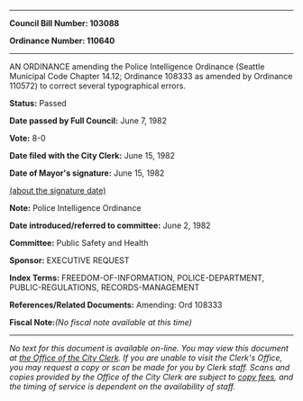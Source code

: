 

********

**Council Bill Number: 103088**
   
**Ordinance Number: 110640**
********

 AN ORDINANCE amending the Police Intelligence Ordinance (Seattle Municipal Code Chapter 14.12; Ordinance 108333 as amended by Ordinance 110572) to correct several typographical errors.

**Status:** Passed
   
**Date passed by Full Council:** June 7, 1982
   
**Vote:** 8-0
   
**Date filed with the City Clerk:** June 15, 1982
   
**Date of Mayor's signature:** June 15, 1982
   
[(about the signature date)](/~public/approvaldate.htm)
   
   
**Note:** Police Intelligence Ordinance

   
**Date introduced/referred to committee:** June 2, 1982
   
**Committee:** Public Safety and Health
   
**Sponsor:** EXECUTIVE REQUEST
   
   
**Index Terms:** FREEDOM-OF-INFORMATION, POLICE-DEPARTMENT, PUBLIC-REGULATIONS, RECORDS-MANAGEMENT

**References/Related Documents:** Amending: Ord 108333

**Fiscal Note:**_(No fiscal note available at this time)_
********

_No text for this document is available on-line. You may view this document at [the Office of the City Clerk](http://www.seattle.gov/leg/clerk/contactUs.htm). If you are unable to visit the Clerk's Office, you may request a copy or scan be made for you by Clerk staff. Scans and copies provided by the Office of the City Clerk are subject to [copy fees](http://clerk.seattle.gov/~public/clerkfees.htm), and the timing of service is dependent on the availability of staff._

